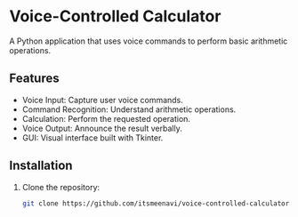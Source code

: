 # Voice-Controlled Calculator

A Python application that uses voice commands to perform basic arithmetic operations.

## Features
- Voice Input: Capture user voice commands.
- Command Recognition: Understand arithmetic operations.
- Calculation: Perform the requested operation.
- Voice Output: Announce the result verbally.
- GUI: Visual interface built with Tkinter.

## Installation

1. Clone the repository:
   ```bash
   git clone https://github.com/itsmeenavi/voice-controlled-calculator.git
